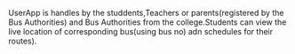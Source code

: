 UserApp is handles by the studdents,Teachers or parents(registered by the Bus Authorities) and Bus Authorities from the college.Students can view the live location of corresponding bus(using bus no) adn schedules for their routes).
